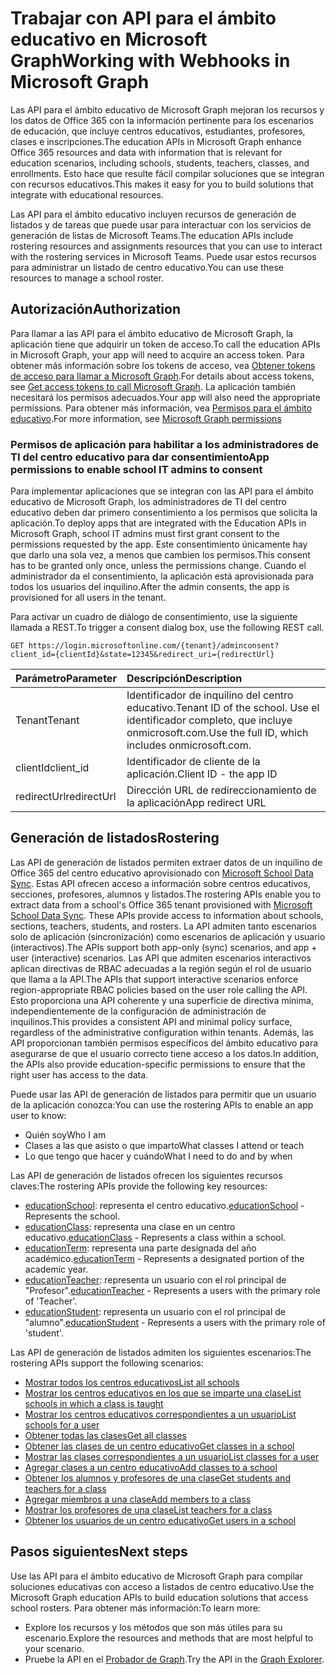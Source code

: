 # <a name="working-with-education-apis-in-microsoft-graph"></a><span data-ttu-id="2de4f-101">Trabajar con API para el ámbito educativo en Microsoft Graph</span><span class="sxs-lookup"><span data-stu-id="2de4f-101">Working with Webhooks in Microsoft Graph</span></span>

<span data-ttu-id="2de4f-102">Las API para el ámbito educativo de Microsoft Graph mejoran los recursos y los datos de Office 365 con la información pertinente para los escenarios de educación, que incluye centros educativos, estudiantes, profesores, clases e inscripciones.</span><span class="sxs-lookup"><span data-stu-id="2de4f-102">The education APIs in Microsoft Graph enhance Office 365 resources and data with information that is relevant for education scenarios, including schools, students, teachers, classes, and enrollments.</span></span> <span data-ttu-id="2de4f-103">Esto hace que resulte fácil compilar soluciones que se integran con recursos educativos.</span><span class="sxs-lookup"><span data-stu-id="2de4f-103">This makes it easy for you to build solutions that integrate with educational resources.</span></span>

<span data-ttu-id="2de4f-104">Las API para el ámbito educativo incluyen recursos de generación de listados y de tareas que puede usar para interactuar con los servicios de generación de listas de Microsoft Teams.</span><span class="sxs-lookup"><span data-stu-id="2de4f-104">The education APIs include rostering resources and assignments resources that you can use to interact with the rostering services in Microsoft Teams.</span></span> <span data-ttu-id="2de4f-105">Puede usar estos recursos para administrar un listado de centro educativo.</span><span class="sxs-lookup"><span data-stu-id="2de4f-105">You can use these resources to manage a school roster.</span></span>

## <a name="authorization"></a><span data-ttu-id="2de4f-106">Autorización</span><span class="sxs-lookup"><span data-stu-id="2de4f-106">Authorization</span></span>

<span data-ttu-id="2de4f-107">Para llamar a las API para el ámbito educativo de Microsoft Graph, la aplicación tiene que adquirir un token de acceso.</span><span class="sxs-lookup"><span data-stu-id="2de4f-107">To call the education APIs in Microsoft Graph, your app will need to acquire an access token.</span></span> <span data-ttu-id="2de4f-108">Para obtener más información sobre los tokens de acceso, vea [Obtener tokens de acceso para llamar a Microsoft Graph](https://developer.microsoft.com/es-ES/graph/docs/concepts/auth_overview).</span><span class="sxs-lookup"><span data-stu-id="2de4f-108">For details about access tokens, see [Get access tokens to call Microsoft Graph](https://developer.microsoft.com/es-ES/graph/docs/concepts/auth_overview).</span></span> <span data-ttu-id="2de4f-109">La aplicación también necesitará los permisos adecuados.</span><span class="sxs-lookup"><span data-stu-id="2de4f-109">Your app will also need the appropriate permissions.</span></span> <span data-ttu-id="2de4f-110">Para obtener más información, vea [Permisos para el ámbito educativo](../../../concepts/permissions_reference.md#education-permissions).</span><span class="sxs-lookup"><span data-stu-id="2de4f-110">For more information, see [Microsoft Graph permissions](../../../concepts/permissions_reference.md#education-permissions)</span></span> 

### <a name="app-permissions-to-enable-school-it-admins-to-consent"></a><span data-ttu-id="2de4f-111">Permisos de aplicación para habilitar a los administradores de TI del centro educativo para dar consentimiento</span><span class="sxs-lookup"><span data-stu-id="2de4f-111">App permissions to enable school IT admins to consent</span></span> 

<span data-ttu-id="2de4f-112">Para implementar aplicaciones que se integran con las API para el ámbito educativo de Microsoft Graph, los administradores de TI del centro educativo deben dar primero consentimiento a los permisos que solicita la aplicación.</span><span class="sxs-lookup"><span data-stu-id="2de4f-112">To deploy apps that are integrated with the Education APIs in Microsoft Graph, school IT admins must first grant consent to the permissions requested by the app.</span></span> <span data-ttu-id="2de4f-113">Este consentimiento únicamente hay que darlo una sola vez, a menos que cambien los permisos.</span><span class="sxs-lookup"><span data-stu-id="2de4f-113">This consent has to be granted only once, unless the permissions change.</span></span> <span data-ttu-id="2de4f-114">Cuando el administrador da el consentimiento, la aplicación está aprovisionada para todos los usuarios del inquilino.</span><span class="sxs-lookup"><span data-stu-id="2de4f-114">After the admin consents, the app is provisioned for all users in the tenant.</span></span>

<span data-ttu-id="2de4f-115">Para activar un cuadro de diálogo de consentimiento, use la siguiente llamada a REST.</span><span class="sxs-lookup"><span data-stu-id="2de4f-115">To trigger a consent dialog box, use the following REST call.</span></span>

```
GET https://login.microsoftonline.com/{tenant}/adminconsent?
client_id={clientId}&state=12345&redirect_uri={redirectUrl}
```

|<span data-ttu-id="2de4f-116">Parámetro</span><span class="sxs-lookup"><span data-stu-id="2de4f-116">Parameter</span></span>|<span data-ttu-id="2de4f-117">Descripción</span><span class="sxs-lookup"><span data-stu-id="2de4f-117">Description</span></span>|
|:--------|:----------|
|<span data-ttu-id="2de4f-118">Tenant</span><span class="sxs-lookup"><span data-stu-id="2de4f-118">Tenant</span></span>|<span data-ttu-id="2de4f-119">Identificador de inquilino del centro educativo.</span><span class="sxs-lookup"><span data-stu-id="2de4f-119">Tenant ID of the school.</span></span> <span data-ttu-id="2de4f-120">Use el identificador completo, que incluye onmicrosoft.com.</span><span class="sxs-lookup"><span data-stu-id="2de4f-120">Use the full ID, which includes onmicrosoft.com.</span></span>|
|<span data-ttu-id="2de4f-121">clientId</span><span class="sxs-lookup"><span data-stu-id="2de4f-121">client_id</span></span>|<span data-ttu-id="2de4f-122">Identificador de cliente de la aplicación.</span><span class="sxs-lookup"><span data-stu-id="2de4f-122">Client ID - the app ID</span></span>|
|<span data-ttu-id="2de4f-123">redirectUrl</span><span class="sxs-lookup"><span data-stu-id="2de4f-123">redirectUrl</span></span>|<span data-ttu-id="2de4f-124">Dirección URL de redireccionamiento de la aplicación</span><span class="sxs-lookup"><span data-stu-id="2de4f-124">App redirect URL</span></span>|


## <a name="rostering"></a><span data-ttu-id="2de4f-125">Generación de listados</span><span class="sxs-lookup"><span data-stu-id="2de4f-125">Rostering</span></span>

<span data-ttu-id="2de4f-126">Las API de generación de listados permiten extraer datos de un inquilino de Office 365 del centro educativo aprovisionado con [Microsoft School Data Sync](https://sds.microsoft.com/). Estas API ofrecen acceso a información sobre centros educativos, secciones, profesores, alumnos y listados.</span><span class="sxs-lookup"><span data-stu-id="2de4f-126">The rostering APIs enable you to extract data from a school's Office 365 tenant provisioned with [Microsoft School Data Sync](https://sds.microsoft.com/). These APIs provide access to information about schools, sections, teachers, students, and rosters.</span></span> <span data-ttu-id="2de4f-127">La API admiten tanto escenarios solo de aplicación (sincronización) como escenarios de aplicación y usuario (interactivos).</span><span class="sxs-lookup"><span data-stu-id="2de4f-127">The APIs support both app-only (sync) scenarios, and app + user (interactive) scenarios.</span></span> <span data-ttu-id="2de4f-128">Las API que admiten escenarios interactivos aplican directivas de RBAC adecuadas a la región según el rol de usuario que llama a la API.</span><span class="sxs-lookup"><span data-stu-id="2de4f-128">The APIs that support interactive scenarios enforce region-appropriate RBAC policies based on the user role calling the API.</span></span> <span data-ttu-id="2de4f-129">Esto proporciona una API coherente y una superficie de directiva mínima, independientemente de la configuración de administración de inquilinos.</span><span class="sxs-lookup"><span data-stu-id="2de4f-129">This provides a consistent API and minimal policy surface, regardless of the administrative configuration within tenants.</span></span> <span data-ttu-id="2de4f-130">Además, las API proporcionan también permisos específicos del ámbito educativo para asegurarse de que el usuario correcto tiene acceso a los datos.</span><span class="sxs-lookup"><span data-stu-id="2de4f-130">In addition, the APIs also provide education-specific permissions to ensure that the right user has access to the data.</span></span>

<span data-ttu-id="2de4f-131">Puede usar las API de generación de listados para permitir que un usuario de la aplicación conozca:</span><span class="sxs-lookup"><span data-stu-id="2de4f-131">You can use the rostering APIs to enable an app user to know:</span></span>

- <span data-ttu-id="2de4f-132">Quién soy</span><span class="sxs-lookup"><span data-stu-id="2de4f-132">Who I am</span></span>
- <span data-ttu-id="2de4f-133">Clases a las que asisto o que imparto</span><span class="sxs-lookup"><span data-stu-id="2de4f-133">What classes I attend or teach</span></span>
- <span data-ttu-id="2de4f-134">Lo que tengo que hacer y cuándo</span><span class="sxs-lookup"><span data-stu-id="2de4f-134">What I need to do and by when</span></span>

<span data-ttu-id="2de4f-135">Las API de generación de listados ofrecen los siguientes recursos claves:</span><span class="sxs-lookup"><span data-stu-id="2de4f-135">The rostering APIs provide the following key resources:</span></span>

- <span data-ttu-id="2de4f-136">[educationSchool](educationschool.md): representa el centro educativo.</span><span class="sxs-lookup"><span data-stu-id="2de4f-136">[educationSchool](educationschool.md) - Represents the school.</span></span>
- <span data-ttu-id="2de4f-137">[educationClass](educationclass.md): representa una clase en un centro educativo.</span><span class="sxs-lookup"><span data-stu-id="2de4f-137">[educationClass](educationclass.md) - Represents a class within a school.</span></span>
- <span data-ttu-id="2de4f-138">[educationTerm](educationterm.md): representa una parte designada del año académico.</span><span class="sxs-lookup"><span data-stu-id="2de4f-138">[educationTerm](educationterm.md) - Represents a designated portion of the academic year.</span></span>
- <span data-ttu-id="2de4f-139">[educationTeacher](educationteacher.md): representa un usuario con el rol principal de "Profesor".</span><span class="sxs-lookup"><span data-stu-id="2de4f-139">[educationTeacher](educationteacher.md) - Represents a users with the primary role of 'Teacher'.</span></span>
- <span data-ttu-id="2de4f-140">[educationStudent](educationstudent.md): representa un usuario con el rol principal de "alumno".</span><span class="sxs-lookup"><span data-stu-id="2de4f-140">[educationStudent](educationstudent.md) - Represents a users with the primary role of 'student'.</span></span>

<span data-ttu-id="2de4f-141">Las API de generación de listados admiten los siguientes escenarios:</span><span class="sxs-lookup"><span data-stu-id="2de4f-141">The rostering APIs support the following scenarios:</span></span>

- [<span data-ttu-id="2de4f-142">Mostrar todos los centros educativos</span><span class="sxs-lookup"><span data-stu-id="2de4f-142">List all schools</span></span>](../api/educationroot_list_schools.md) 
- [<span data-ttu-id="2de4f-143">Mostrar los centros educativos en los que se imparte una clase</span><span class="sxs-lookup"><span data-stu-id="2de4f-143">List schools in which a class is taught</span></span>](../api/educationclass_list_schools.md)
- [<span data-ttu-id="2de4f-144">Mostrar los centros educativos correspondientes a un usuario</span><span class="sxs-lookup"><span data-stu-id="2de4f-144">List schools for a user</span></span>](../api/educationuser_list_schools.md)
- [<span data-ttu-id="2de4f-145">Obtener todas las clases</span><span class="sxs-lookup"><span data-stu-id="2de4f-145">Get all classes</span></span>](../api/educationroot_list_classes.md )
- [<span data-ttu-id="2de4f-146">Obtener las clases de un centro educativo</span><span class="sxs-lookup"><span data-stu-id="2de4f-146">Get classes in a school</span></span>](../api/educationschool_list_classes.md)
- [<span data-ttu-id="2de4f-147">Mostrar las clases correspondientes a un usuario</span><span class="sxs-lookup"><span data-stu-id="2de4f-147">List classes for a user</span></span>](../api/educationuser_list_classes.md)
- [<span data-ttu-id="2de4f-148">Agregar clases a un centro educativo</span><span class="sxs-lookup"><span data-stu-id="2de4f-148">Add classes to a school</span></span>](../api/educationschool_post_classes.md)
- [<span data-ttu-id="2de4f-149">Obtener los alumnos y profesores de una clase</span><span class="sxs-lookup"><span data-stu-id="2de4f-149">Get students and teachers for a class</span></span>](../api/educationclass_list_members.md)
- [<span data-ttu-id="2de4f-150">Agregar miembros a una clase</span><span class="sxs-lookup"><span data-stu-id="2de4f-150">Add members to a class</span></span>](../api/educationclass_post_members.md) 
- [<span data-ttu-id="2de4f-151">Mostrar los profesores de una clase</span><span class="sxs-lookup"><span data-stu-id="2de4f-151">List teachers for a class</span></span>](../api/educationclass_list_teachers.md)
- [<span data-ttu-id="2de4f-152">Obtener los usuarios de un centro educativo</span><span class="sxs-lookup"><span data-stu-id="2de4f-152">Get users in a school</span></span>](../api/educationschool_list_users.md)

<!-- Should you list delete scenarios here as well? -->

## <a name="next-steps"></a><span data-ttu-id="2de4f-153">Pasos siguientes</span><span class="sxs-lookup"><span data-stu-id="2de4f-153">Next steps</span></span>
<span data-ttu-id="2de4f-154">Use las API para el ámbito educativo de Microsoft Graph para compilar soluciones educativas con acceso a listados de centro educativo.</span><span class="sxs-lookup"><span data-stu-id="2de4f-154">Use the Microsoft Graph education APIs to build education solutions that access school rosters.</span></span> <span data-ttu-id="2de4f-155">Para obtener más información:</span><span class="sxs-lookup"><span data-stu-id="2de4f-155">To learn more:</span></span>

- <span data-ttu-id="2de4f-156">Explore los recursos y los métodos que son más útiles para su escenario.</span><span class="sxs-lookup"><span data-stu-id="2de4f-156">Explore the resources and methods that are most helpful to your scenario.</span></span>
- <span data-ttu-id="2de4f-157">Pruebe la API en el [Probador de Graph](https://developer.microsoft.com/es-ES/graph/graph-explorer).</span><span class="sxs-lookup"><span data-stu-id="2de4f-157">Try the API in the [Graph Explorer](https://developer.microsoft.com/es-ES/graph/graph-explorer).</span></span>

